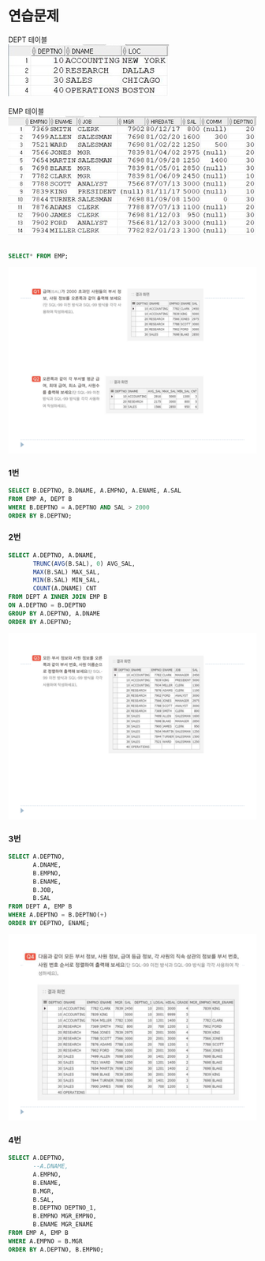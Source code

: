 # 연습문제

DEPT 테이블 <br>
![](img/연습문제/DEPT.JPG) <br> <br>
EMP 테이블 <br>
![](img/연습문제/EMP.JPG) <br> <br>

```sql
SELECT* FROM EMP;
```
![](img/연습문제/8-1.png)
### 1번
```sql
SELECT B.DEPTNO, B.DNAME, A.EMPNO, A.ENAME, A.SAL
FROM EMP A, DEPT B
WHERE B.DEPTNO = A.DEPTNO AND SAL > 2000
ORDER BY B.DEPTNO;
```

### 2번
```sql
SELECT A.DEPTNO, A.DNAME, 
       TRUNC(AVG(B.SAL), 0) AVG_SAL, 
       MAX(B.SAL) MAX_SAL, 
       MIN(B.SAL) MIN_SAL,
       COUNT(A.DNAME) CNT
FROM DEPT A INNER JOIN EMP B
ON A.DEPTNO = B.DEPTNO
GROUP BY A.DEPTNO, A.DNAME
ORDER BY A.DEPTNO;
```
![](img/연습문제/8-2.png)
### 3번
```sql
SELECT A.DEPTNO,
       A.DNAME,
       B.EMPNO,
       B.ENAME,
       B.JOB,
       B.SAL
FROM DEPT A, EMP B
WHERE A.DEPTNO = B.DEPTNO(+)
ORDER BY DEPTNO, ENAME;
```
![](img/연습문제/8-3.png)
### 4번
```sql
SELECT A.DEPTNO,
       --A.DNAME,
       A.EMPNO,
       B.ENAME,
       B.MGR,
       B.SAL,
       B.DEPTNO DEPTNO_1,
       B.EMPNO MGR_EMPNO,
       B.ENAME MGR_ENAME
FROM EMP A, EMP B
WHERE A.EMPNO = B.MGR
ORDER BY A.DEPTNO, B.EMPNO;
```
